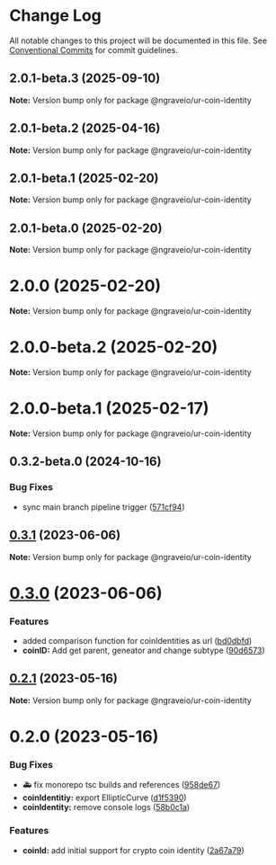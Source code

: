 # Change Log

All notable changes to this project will be documented in this file.
See [Conventional Commits](https://conventionalcommits.org) for commit guidelines.

## 2.0.1-beta.3 (2025-09-10)

**Note:** Version bump only for package @ngraveio/ur-coin-identity

## 2.0.1-beta.2 (2025-04-16)

**Note:** Version bump only for package @ngraveio/ur-coin-identity

## 2.0.1-beta.1 (2025-02-20)

**Note:** Version bump only for package @ngraveio/ur-coin-identity

## 2.0.1-beta.0 (2025-02-20)

**Note:** Version bump only for package @ngraveio/ur-coin-identity

# 2.0.0 (2025-02-20)

**Note:** Version bump only for package @ngraveio/ur-coin-identity

# 2.0.0-beta.2 (2025-02-20)

**Note:** Version bump only for package @ngraveio/ur-coin-identity

# 2.0.0-beta.1 (2025-02-17)

**Note:** Version bump only for package @ngraveio/ur-coin-identity

## 0.3.2-beta.0 (2024-10-16)

### Bug Fixes

- sync main branch pipeline trigger ([571cf94](https://github.com/ngraveio/ur-registry/commit/571cf94522a07f92ee7ee94bcd81f3cae9741b1c))

## [0.3.1](https://github.com/ngraveio/ur-registry/compare/@ngraveio/ur-coin-identity@0.3.0...@ngraveio/ur-coin-identity@0.3.1) (2023-06-06)

**Note:** Version bump only for package @ngraveio/ur-coin-identity

# [0.3.0](https://github.com/ngraveio/ur-registry/compare/@ngraveio/ur-coin-identity@0.2.1...@ngraveio/ur-coin-identity@0.3.0) (2023-06-06)

### Features

- added comparison function for coinIdentities as url ([bd0dbfd](https://github.com/ngraveio/ur-registry/commit/bd0dbfd420cbdb254f299f6af877ea25a280c008))
- **coinID:** Add get parent, geneator and change subtype ([90d6573](https://github.com/ngraveio/ur-registry/commit/90d6573bae18746692bcffecc3cc0224de6b03b4))

## [0.2.1](https://github.com/ngraveio/ur-registry/compare/@ngraveio/ur-coin-identity@0.2.0...@ngraveio/ur-coin-identity@0.2.1) (2023-05-16)

**Note:** Version bump only for package @ngraveio/ur-coin-identity

# 0.2.0 (2023-05-16)

### Bug Fixes

- :ambulance: fix monorepo tsc builds and references ([958de67](https://github.com/ngraveio/ur-registry/commit/958de6779f932820bf37a2781b54ed02cc4d4387))
- **coinIdentitiy:** export EllipticCurve ([d1f5390](https://github.com/ngraveio/ur-registry/commit/d1f53904dc2d465865699167c941c56d2559a8c0))
- **coinIdentity:** remove console logs ([58b0c1a](https://github.com/ngraveio/ur-registry/commit/58b0c1ad2de0771b5037e3caba296aa50c8360c1))

### Features

- **coinId:** add initial support for crypto coin identity ([2a67a79](https://github.com/ngraveio/ur-registry/commit/2a67a79371509f2d7202ea97a54e4648b93870b6))
